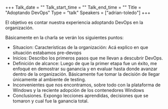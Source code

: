 +++
Talk_date = ""
Talk_start_time = ""
Talk_end_time = ""
Title = "Adoptando DevOps"
Type = "talk"
Speakers = ["adrian-toledo"]
+++

El objetivo es contar nuestra experiencia adoptando DevOps en la organización.

Básicamente en la charla se verán los siguientes puntos:

* Situacion: Características de la organización: Acá explico en que situación estabamos pre-devops
* Inicios: Describo los primeros pasos que me llevan a descubrir DevOps.
* Definición de alcance: Luego de que la primer etapa fue un éxito, me enfoqué en demostrar su ganancia y en evaluar hasta donde avanzar dentro de la organización. Básicamente fue tomar la decisión de llegar únicamente al ambiente de testing.
* Inconvenientes que nos encontramos, sobre todo con la plataforma de Windows y la reciente adopción de los contenedores Windows
* Conclusiones. Expongo lecciones aprendidas, decisiones que se tomaron y cual fue la ganancia total.
